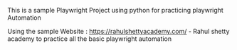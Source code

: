This is a sample Playwright Project using python for practicing playwright Automation 

Using the sample Website : https://rahulshettyacademy.com/ - Rahul shetty academy to practice all the basic playwright automation

